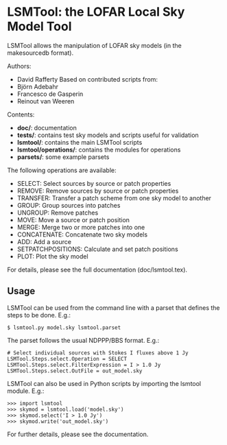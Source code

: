 LSMTool: the LOFAR Local Sky Model Tool
=======================================

LSMTool allows the manipulation of LOFAR sky models (in the makesourcedb format).

Authors:
* David Rafferty
Based on contributed scripts from:
* Björn Adebahr
* Francesco de Gasperin
* Reinout van Weeren

Contents:
* __doc/__: documentation
* __tests/__: contains test sky models and scripts useful for validation
* __lsmtool/__: contains the main LSMTool scripts
* __lsmtool/operations/__: contains the modules for operations
* __parsets/__: some example parsets


The following operations are available:
* SELECT: Select sources by source or patch properties
* REMOVE: Remove sources by source or patch properties
* TRANSFER: Transfer a patch scheme from one sky model to another
* GROUP: Group sources into patches
* UNGROUP: Remove patches
* MOVE: Move a source or patch position
* MERGE: Merge two or more patches into one
* CONCATENATE: Concatenate two sky models
* ADD: Add a source
* SETPATCHPOSITIONS: Calculate and set patch positions
* PLOT: Plot the sky model

For details, please see the full documentation (doc/lsmtool.tex).

Usage
-----
LSMTool can be used from the command line with a parset that defines the steps
to be done. E.g.:

    $ lsmtool.py model.sky lsmtool.parset

The parset follows the usual NDPPP/BBS format. E.g.:

    # Select individual sources with Stokes I fluxes above 1 Jy
    LSMTool.Steps.select.Operation = SELECT
    LSMTool.Steps.select.FilterExpression = I > 1.0 Jy
    LSMTool.Steps.select.OutFile = out_model.sky

LSMTool can also be used in Python scripts by importing the lsmtool module. E.g.:

    >>> import lsmtool
    >>> skymod = lsmtool.load('model.sky')
    >>> skymod.select('I > 1.0 Jy')
    >>> skymod.write('out_model.sky')

For further details, please see the documentation.
